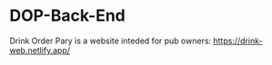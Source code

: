 # DOP-Back-End

Drink Order Pary is a website inteded for pub owners: https://drink-web.netlify.app/
